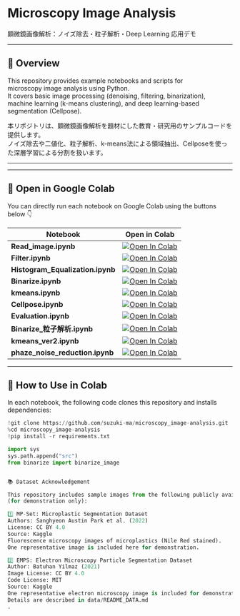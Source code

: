 # Microscopy Image Analysis  
顕微鏡画像解析：ノイズ除去・粒子解析・Deep Learning 応用デモ

---

## 🧭 Overview

This repository provides example notebooks and scripts for  
microscopy image analysis using Python.  
It covers basic image processing (denoising, filtering, binarization),  
machine learning (k-means clustering), and deep learning-based segmentation (Cellpose).

本リポジトリは、顕微鏡画像解析を題材にした教育・研究用のサンプルコードを提供します。  
ノイズ除去や二値化、粒子解析、k-means法による領域抽出、Cellposeを使った深層学習による分割を扱います。

---


---

## 🚀 Open in Google Colab

You can directly run each notebook on Google Colab using the buttons below 👇

| Notebook | Open in Colab |
|-----------|----------------|
| **Read_image.ipynb** | [![Open In Colab](https://colab.research.google.com/assets/colab-badge.svg)](https://colab.research.google.com/github/suzuki-ma/microscopy_image-analysis/blob/main/notebooks/Read_image.ipynb) |
| **Filter.ipynb** | [![Open In Colab](https://colab.research.google.com/assets/colab-badge.svg)](https://colab.research.google.com/github/suzuki-ma/microscopy_image-analysis/blob/main/notebooks/Filter.ipynb) |
| **Histogram_Equalization.ipynb** | [![Open In Colab](https://colab.research.google.com/assets/colab-badge.svg)](https://colab.research.google.com/github/suzuki-ma/microscopy_image-analysis/blob/main/notebooks/Histogram_Equalization.ipynb) |
| **Binarize.ipynb** | [![Open In Colab](https://colab.research.google.com/assets/colab-badge.svg)](https://colab.research.google.com/github/suzuki-ma/microscopy_image-analysis/blob/main/notebooks/Binarize.ipynb) |
| **kmeans.ipynb** | [![Open In Colab](https://colab.research.google.com/assets/colab-badge.svg)](https://colab.research.google.com/github/suzuki-ma/microscopy_image-analysis/blob/main/notebooks/kmeans.ipynb) |
| **Cellpose.ipynb** | [![Open In Colab](https://colab.research.google.com/assets/colab-badge.svg)](https://colab.research.google.com/github/suzuki-ma/microscopy_image-analysis/blob/main/notebooks/Cellpose.ipynb) |
| **Evaluation.ipynb** | [![Open In Colab](https://colab.research.google.com/assets/colab-badge.svg)](https://colab.research.google.com/github/suzuki-ma/microscopy_image-analysis/blob/main/notebooks/Evaluation.ipynb) |
| **Binarize_粒子解析.ipynb** | [![Open In Colab](https://colab.research.google.com/assets/colab-badge.svg)](https://colab.research.google.com/github/suzuki-ma/microscopy_image-analysis/blob/main/notebooks/Binarize_%E7%B2%92%E5%AD%90%E8%A7%A3%E6%9E%90.ipynb) |
| **kmeans_ver2.ipynb** | [![Open In Colab](https://colab.research.google.com/assets/colab-badge.svg)](https://colab.research.google.com/github/suzuki-ma/microscopy_image-analysis/blob/main/notebooks/kmeans_ver2.ipynb) |
| **phaze_noise_reduction.ipynb** | [![Open In Colab](https://colab.research.google.com/assets/colab-badge.svg)](https://colab.research.google.com/github/suzuki-ma/microscopy_image-analysis/blob/main/notebooks/phaze_noise_reduction.ipynb) |

---

## 🧩 How to Use in Colab

In each notebook, the following code clones this repository and installs dependencies:

```python
!git clone https://github.com/suzuki-ma/microscopy_image-analysis.git
%cd microscopy_image-analysis
!pip install -r requirements.txt

import sys
sys.path.append("src")
from binarize import binarize_image


📚 Dataset Acknowledgement

This repository includes sample images from the following publicly available datasets
(for demonstration only):

1️⃣ MP-Set: Microplastic Segmentation Dataset
Authors: Sanghyeon Austin Park et al. (2022)
License: CC BY 4.0
Source: Kaggle
Fluorescence microscopy images of microplastics (Nile Red stained).
One representative image is included here for demonstration.

2️⃣ EMPS: Electron Microscopy Particle Segmentation Dataset
Author: Batuhan Yilmaz (2021)
Image License: CC BY 4.0
Code License: MIT
Source: Kaggle
One representative electron microscopy image is included for demonstration.
Details are described in data/README_DATA.md
.

